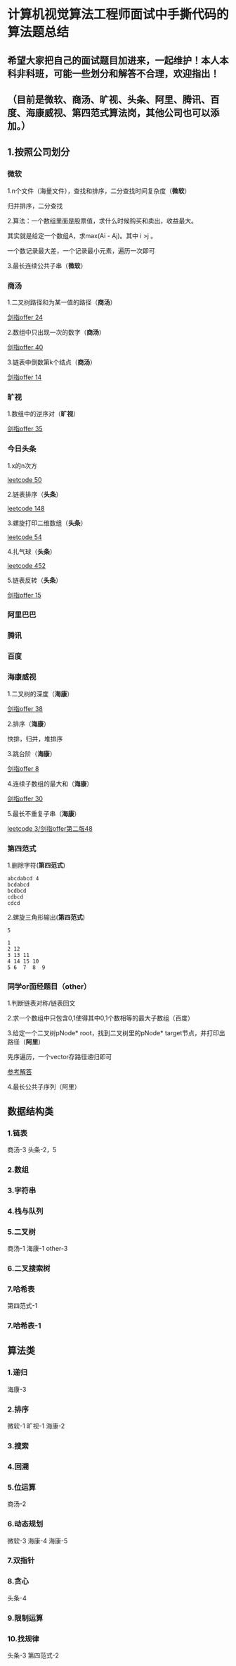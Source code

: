 # 计算机视觉算法工程师面试中手撕代码的算法题总结

## 希望大家把自己的面试题目加进来，一起维护！本人本科非科班，可能一些划分和解答不合理，欢迎指出！

## （目前是微软、商汤、旷视、头条、阿里、腾讯、百度、海康威视、第四范式算法岗，其他公司也可以添加。）

## 1.按照公司划分

### 微软
1.n个文件（海量文件），查找和排序，二分查找时间复杂度（**微软**）

归并排序，二分查找

2.算法：一个数组里面是股票值，求什么时候购买和卖出，收益最大。

其实就是给定一个数组A，求max(Ai - Aj)。其中 i >j 。

一个数记录最大差，一个记录最小元素，遍历一次即可

3.最长连续公共子串（**微软**）

### 商汤
1.二叉树路径和为某一值的路径（**商汤**）

[剑指offer 24](https://www.nowcoder.com/practice/b736e784e3e34731af99065031301bca?tpId=13&tqId=11177&tPage=1&rp=1&ru=/ta/coding-interviews&qru=/ta/coding-interviews/question-ranking)

2.数组中只出现一次的数字（**商汤**）

[剑指offer 40](https://www.nowcoder.com/practice/e02fdb54d7524710a7d664d082bb7811?tpId=13&tqId=11193&tPage=1&rp=1&ru=/ta/coding-interviews&qru=/ta/coding-interviews/question-ranking)

3.链表中倒数第k个结点（**商汤**）

[剑指offer 14](https://www.nowcoder.com/practice/529d3ae5a407492994ad2a246518148a?tpId=13&tqId=11167&tPage=1&rp=1&ru=/ta/coding-interviews&qru=/ta/coding-interviews/question-ranking)

### 旷视
1.数组中的逆序对（**旷视**）

[剑指offer 35](https://www.nowcoder.com/practice/96bd6684e04a44eb80e6a68efc0ec6c5?tpId=13&tqId=11188&tPage=1&rp=1&ru=/ta/coding-interviews&qru=/ta/coding-interviews/question-ranking)

### 今日头条

1.x的n次方

[leetcode 50](https://leetcode.com/problems/powx-n/)

2.链表排序（**头条**）

[leetcode 148](https://leetcode.com/problems/sort-list/)

3.螺旋打印二维数组（**头条**）

[leetcode 54](https://leetcode.com/problems/spiral-matrix/)

4.扎气球（**头条**）

[leetcode 452](https://blog.csdn.net/yysave/article/details/84403875)

5.链表反转（**头条**）

[剑指offer 15](https://www.nowcoder.com/practice/75e878df47f24fdc9dc3e400ec6058ca?tpId=13&tqId=11168&tPage=1&rp=1&ru=/ta/coding-interviews&qru=/ta/coding-interviews/question-ranking)


### 阿里巴巴

### 腾讯

### 百度

### 海康威视
1.二叉树的深度（**海康**）

[剑指offer 38](https://www.nowcoder.com/practice/435fb86331474282a3499955f0a41e8b?tpId=13&tqId=11191&tPage=1&rp=1&ru=/ta/coding-interviews&qru=/ta/coding-interviews/question-ranking)

2.排序（**海康**）

快排，归并，堆排序

3.跳台阶（**海康**）

[剑指offer 8](https://www.nowcoder.com/practice/8c82a5b80378478f9484d87d1c5f12a4?tpId=13&tqId=11161&tPage=1&rp=1&ru=%2Fta%2Fcoding-interviews&qru=%2Fta%2Fcoding-interviews%2Fquestion-ranking)

4.连续子数组的最大和（**海康**）

[剑指offer 30](https://www.nowcoder.com/practice/459bd355da1549fa8a49e350bf3df484?tpId=13&tqId=11183&tPage=1&rp=1&ru=/ta/coding-interviews&qru=/ta/coding-interviews/question-ranking)

5.最长不重复子串（**海康**）

[leetcode 3/剑指offer第二版48](https://leetcode.com/problems/longest-substring-without-repeating-characters/)

### 第四范式

1.删除字符(**第四范式**)
```
abcdabcd 4
bcdabcd
bcdbcd
cdbcd
cdcd
```
2.螺旋三角形输出(**第四范式**)
```
5

1
2 12
3 13 11
4 14 15 10
5 6  7  8  9
```

### 同学or面经题目（other）

1.判断链表对称/链表回文

2.求一个数组中只包含0,1使得其中0,1个数相等的最大子数组（百度）

3.给定一个二叉树pNode* root，找到二叉树里的pNode* target节点，并打印出路径（**阿里**）

先序遍历，一个vector存路径递归即可

[参考解答](https://blog.csdn.net/shixiaoguo90/article/details/23759887)

4.最长公共子序列（阿里）

## 数据结构类
### 1.链表
商汤-3
头条-2，5
### 2.数组
### 3.字符串
### 4.栈与队列
### 5.二叉树
商汤-1
海康-1
other-3
### 6.二叉搜索树
### 7.哈希表
第四范式-1
### 7.哈希表-1
## 算法类
### 1.递归
海康-3
### 2.排序
微软-1
旷视-1
海康-2
### 3.搜索
### 4.回溯
### 5.位运算
商汤-2
### 6.动态规划
微软-3
海康-4
海康-5
### 7.双指针
### 8.贪心
头条-4
### 9.限制运算
### 10.找规律
头条-3
第四范式-2 

